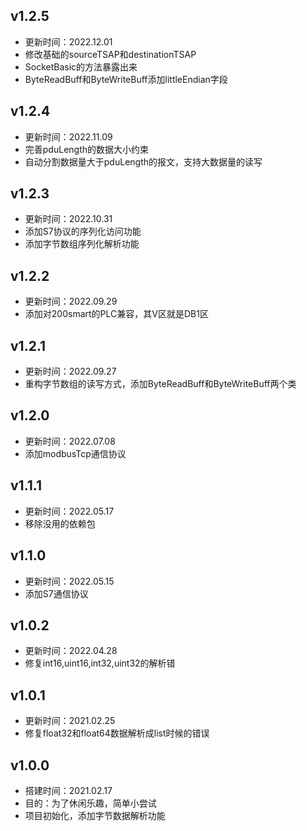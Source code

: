 ## v1.2.5
- 更新时间：2022.12.01
- 修改基础的sourceTSAP和destinationTSAP
- SocketBasic的方法暴露出来
- ByteReadBuff和ByteWriteBuff添加littleEndian字段

## v1.2.4
- 更新时间：2022.11.09
- 完善pduLength的数据大小约束
- 自动分割数据量大于pduLength的报文，支持大数据量的读写

## v1.2.3
- 更新时间：2022.10.31
- 添加S7协议的序列化访问功能
- 添加字节数组序列化解析功能

## v1.2.2
- 更新时间：2022.09.29
- 添加对200smart的PLC兼容，其V区就是DB1区

## v1.2.1
- 更新时间：2022.09.27
- 重构字节数组的读写方式，添加ByteReadBuff和ByteWriteBuff两个类

## v1.2.0
- 更新时间：2022.07.08
- 添加modbusTcp通信协议

## v1.1.1
- 更新时间：2022.05.17
- 移除没用的依赖包

## v1.1.0
- 更新时间：2022.05.15
- 添加S7通信协议

## v1.0.2
- 更新时间：2022.04.28
- 修复int16,uint16,int32,uint32的解析错

## v1.0.1
- 更新时间：2021.02.25
- 修复float32和float64数据解析成list时候的错误

## v1.0.0
- 搭建时间：2021.02.17
- 目的：为了休闲乐趣，简单小尝试
- 项目初始化，添加字节数据解析功能



